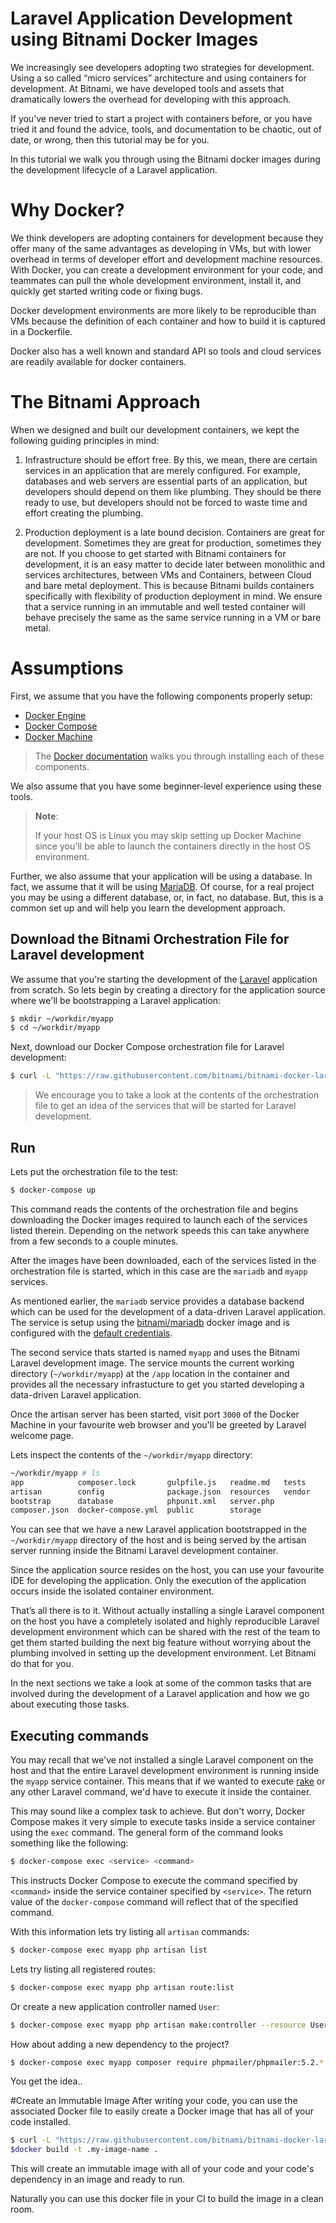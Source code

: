 # Laravel Application Development using Bitnami Docker Images

We increasingly see developers adopting two strategies for development. Using a so called “micro services” architecture and using containers for development. At Bitnami, we have developed tools and assets that dramatically lowers the overhead for developing with this approach.

If you’ve never tried to start a project with containers before, or you have tried it and found the advice, tools, and documentation to be chaotic, out of date, or wrong, then this tutorial may be for you.

In this tutorial we walk you through using the Bitnami docker images during the development lifecycle of a Laravel application.

# Why Docker?

We think developers are adopting containers for development because they offer many of the same advantages as developing in VMs, but with lower overhead in terms of developer effort and development machine resources. With Docker, you can create a development environment for your code, and teammates can pull the whole development environment, install it, and quickly get started writing code or fixing bugs.

Docker development environments are more likely to be reproducible than VMs because the definition of each container and how to build it is captured in a Dockerfile.

Docker also has a well known and standard API so tools and cloud services are readily available for docker containers.

# The Bitnami Approach

When we designed and built our development containers, we kept the following guiding principles in mind:

1. Infrastructure should be effort free. By this, we mean, there are certain services in an application that are merely configured. For example, databases and web servers are essential parts of an application, but developers should depend on them like plumbing. They should be there ready to use, but developers should not be forced to waste time and effort creating the plumbing.

2. Production deployment is a late bound decision. Containers are great for development. Sometimes they are great for production, sometimes they are not. If you choose to get started with Bitnami containers for development, it is an easy matter to decide later between monolithic and services architectures, between VMs and Containers, between Cloud and bare metal deployment. This is because Bitnami builds containers specifically with flexibility of production deployment in mind. We ensure that a service running in an immutable and well tested container will behave precisely the same as the same service running in a VM or bare metal.

# Assumptions

First, we assume that you have the following components properly setup:

- [Docker Engine](https://www.docker.com/products/docker-engine)
- [Docker Compose](https://www.docker.com/products/docker-compose)
- [Docker Machine](https://www.docker.com/products/docker-machine)

> The [Docker documentation](https://docs.docker.com/) walks you through installing each of these components.

We also assume that you have some beginner-level experience using these tools.

> **Note**:
>
> If your host OS is Linux you may skip setting up Docker Machine since you'll be able to launch the containers directly in the host OS environment.

Further, we also assume that your application will be using a database. In fact, we assume that it will be using [MariaDB](http://mariadb.org/). Of course, for a real project you may be using a different database, or, in fact, no database. But, this is a common set up and will help you learn the development approach.

## Download the Bitnami Orchestration File for Laravel development

We assume that you're starting the development of the [Laravel](https://laravel.com/) application from scratch. So lets begin by creating a directory for the application source where we'll be bootstrapping a Laravel application:

```bash
$ mkdir ~/workdir/myapp
$ cd ~/workdir/myapp
```

Next, download our Docker Compose orchestration file for Laravel development:

```bash
$ curl -L "https://raw.githubusercontent.com/bitnami/bitnami-docker-laravel/master/docker-compose.yml" > docker-compose.yml
```

> We encourage you to take a look at the contents of the orchestration file to get an idea of the services that will be started for Laravel development.

## Run

Lets put the orchestration file to the test:

```bash
$ docker-compose up
```

This command reads the contents of the orchestration file and begins downloading the Docker images required to launch each of the services listed therein. Depending on the network speeds this can take anywhere from a few seconds to a couple minutes.

After the images have been downloaded, each of the services listed in the orchestration file is started, which in this case are the `mariadb` and `myapp` services.

As mentioned earlier, the `mariadb` service provides a database backend which can be used for the development of a data-driven Laravel application. The service is setup using the [bitnami/mariadb](https://github.com/bitnami/bitnami-docker-mariadb) docker image and is configured with the [default credentials](https://github.com/bitnami/bitnami-docker-mariadb#setting-the-root-password-on-first-run).

The second service thats started is named `myapp` and uses the Bitnami Laravel development image. The service mounts the current working directory (`~/workdir/myapp`) at the `/app` location in the container and provides all the necessary infrastucture to get you started developing a data-driven Laravel application.

Once the artisan server has been started, visit port `3000` of the Docker Machine in your favourite web browser and you'll be greeted by Laravel welcome page.

Lets inspect the contents of the `~/workdir/myapp` directory:

```bash
~/workdir/myapp # ls
app            composer.lock       gulpfile.js   readme.md   tests
artisan        config              package.json  resources   vendor
bootstrap      database            phpunit.xml   server.php
composer.json  docker-compose.yml  public        storage
```

You can see that we have a new Laravel application bootstrapped in the `~/workdir/myapp` directory of the host and is being served by the artisan server running inside the Bitnami Laravel development container.

Since the application source resides on the host, you can use your favourite IDE for developing the application. Only the execution of the application occurs inside the isolated container environment.

That’s all there is to it. Without actually installing a single Laravel component on the host you have a completely isolated and highly reproducible Laravel development environment which can be shared with the rest of the team to get them started building the next big feature without worrying about the plumbing involved in setting up the development environment. Let Bitnami do that for you.

In the next sections we take a look at some of the common tasks that are involved during the development of a Laravel application and how we go about executing those tasks.

## Executing commands

You may recall that we've not installed a single Laravel component on the host and that the entire Laravel development environment is running inside the `myapp` service container. This means that if we wanted to execute [rake](http://guides.rubyonlaravel.org/command_line.html#rake) or any other Laravel command, we'd have to execute it inside the container.

This may sound like a complex task to achieve. But don't worry, Docker Compose makes it very simple to execute tasks inside a service container using the `exec` command. The general form of the command looks something like the following:

```bash
$ docker-compose exec <service> <command>
```

This instructs Docker Compose to execute the command specified by `<command>` inside the service container specified by `<service>`. The return value of the `docker-compose` command will reflect that of the specified command.

With this information lets try listing all `artisan` commands:

```bash
$ docker-compose exec myapp php artisan list
```

Lets try listing all registered routes:

```bash
$ docker-compose exec myapp php artisan route:list
```

Or create a new application controller named `User`:

```bash
$ docker-compose exec myapp php artisan make:controller --resource UserResourceController
```

How about adding a new dependency to the project?

```bash
$ docker-compose exec myapp composer require phpmailer/phpmailer:5.2.*
```

You get the idea..

#Create an Immutable Image
After writing your code, you can use the associated Docker file to easily create a Docker image that has all of your code installed.

```bash
$ curl -L "https://raw.githubusercontent.com/bitnami/bitnami-docker-laravel/master/production/Dockerfile" > Dockerfile
$docker build -t .my-image-name .
```

This will create an immutable image with all of your code and your code's dependency in an image and ready to run.

Naturally you can use this docker file in your CI to build the image in a clean room.
